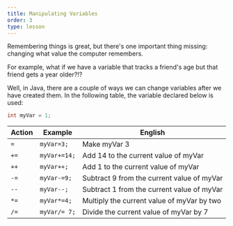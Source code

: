 ```yaml
---
title: Manipulating Variables
order: 3
type: lesson
---
```


Remembering things is great, but there's one important thing missing: changing what value the computer remembers.

For example, what if we have a variable that tracks a friend's age but that friend gets a year older?!?

Well, in Java, there are a couple of ways we can change variables after we have created them. In the following table, the variable declared below is used:

```java
int myVar = 1;
```

| Action | Example      | English                                    |
| ------ | ------------ | ------------------------------------------ |
| `=`    | `myVar=3;`   | Make myVar 3                               |
| `+=`   | `myVar+=14;` | Add 14 to the current value of myVar       |
| `++`   | `myVar++;`   | Add 1 to the current value of myVar        |
| `-=`   | `myVar-=9;`  | Subtract 9 from the current value of myVar |
| `--`   | `myVar--;`   | Subtract 1 from the current value of myVar |
| `*=`   | `myVar*=4;`  | Multiply the current value of myVar by two |
| `/=`   | `myVar/= 7;` | Divide the current value of myVar by 7     |

